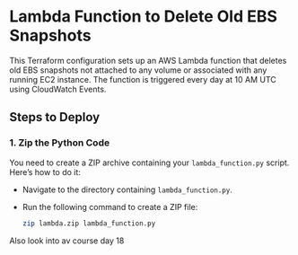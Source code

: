 # Lambda Function to Delete Old EBS Snapshots

This Terraform configuration sets up an AWS Lambda function that deletes old EBS snapshots not attached to any volume or associated with any running EC2 instance. The function is triggered every day at 10 AM UTC using CloudWatch Events.

## Steps to Deploy

### 1. **Zip the Python Code**

You need to create a ZIP archive containing your `lambda_function.py` script. Here’s how to do it:

- Navigate to the directory containing `lambda_function.py`.
- Run the following command to create a ZIP file:

  ```bash
  zip lambda.zip lambda_function.py
  ```

Also look into av course day 18
